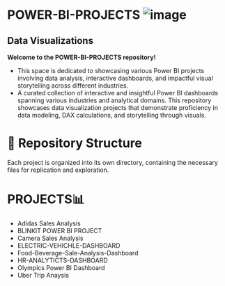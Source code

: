 # POWER-BI-PROJECTS ![image](https://github.com/user-attachments/assets/49b807d6-61b3-4b74-a66d-081adaeafe48)

## Data Visualizations
 **Welcome to the POWER-BI-PROJECTS repository!**
* This space is dedicated to showcasing various Power BI projects involving data analysis, interactive dashboards, and impactful visual storytelling across different industries.
* A curated collection of interactive and insightful Power BI dashboards spanning various industries and analytical domains. This repository showcases data visualization projects that demonstrate proficiency in data modeling, DAX calculations, and storytelling through visuals.​

# **📁 Repository Structure**

Each project is organized into its own directory, containing the necessary files for replication and exploration.​

# **PROJECTS📊**
* Adidas Sales Analysis
* BLINKIT POWER BI PROJECT
* Camera Sales Analysis
* ELECTRIC-VEHICHLE-DASHBOARD
* Food-Beverage-Sale-Analysis-Dashboard
* HR-ANALYTICTS-DASHBOARD
* Olympics Power BI Dashboard
* Uber Trip Anaysis
